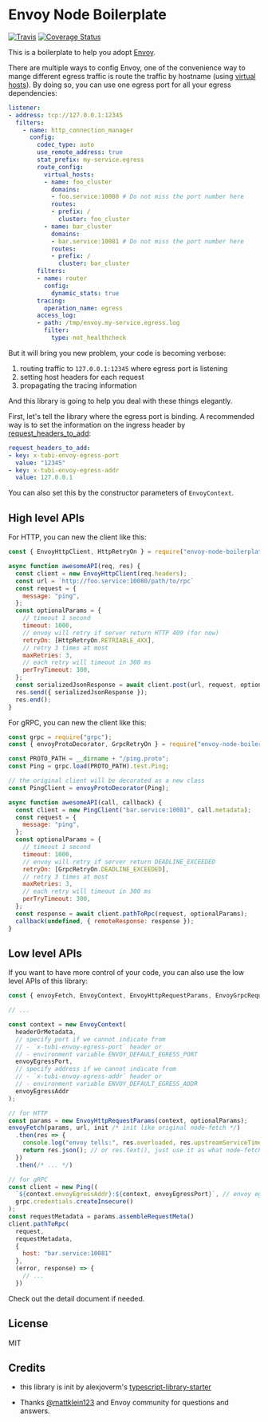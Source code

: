 # Envoy Node Boilerplate


[![Travis](https://api.travis-ci.org/adRise/envoy-node-boilerplate.svg?branch=master)](https://travis-ci.org/adRise/envoy-node-boilerplate) [![Coverage Status](https://coveralls.io/repos/github/adRise/envoy-node-boilerplate/badge.svg?branch=master)](https://coveralls.io/github/adRise/envoy-node-boilerplate?branch=master)

This is a boilerplate to help you adopt [Envoy](https://github.com/envoyproxy/envoy).

There are multiple ways to config Envoy, one of the convenience way to mange different egress traffic is route the traffic by hostname (using [virtual hosts](https://www.envoyproxy.io/docs/envoy/v1.5.0/api-v1/route_config/vhost.html)). By doing so, you can use one egress port for all your egress dependencies:

```yaml
listener:
- address: tcp://127.0.0.1:12345
  filters:
    - name: http_connection_manager
      config:
        codec_type: auto
        use_remote_address: true
        stat_prefix: my-service.egress
        route_config:
          virtual_hosts:
          - name: foo_cluster
            domains:
            - foo.service:10080 # Do not miss the port number here
            routes:
            - prefix: /
              cluster: foo_cluster
          - name: bar_cluster
            domains:
            - bar.service:10081 # Do not miss the port number here
            routes:
            - prefix: /
              cluster: bar_cluster
        filters:
        - name: router
          config:
            dynamic_stats: true
        tracing:
          operation_name: egress
        access_log:
        - path: /tmp/envoy.my-service.egress.log
          filter:
            type: not_healthcheck
```

But it will bring you new problem, your code is becoming verbose:

1. routing traffic to `127.0.0.1:12345` where egress port is listening
2. setting host headers for each request
3. propagating the tracing information

And this library is going to help you deal with these things elegantly.

First, let's tell the library where the egress port is binding. A recommended way is to set the information on the ingress header by [request_headers_to_add](https://www.envoyproxy.io/docs/envoy/v1.5.0/api-v1/route_config/route_config#config-http-conn-man-route-table-add-req-headers):

```yaml
request_headers_to_add:
- key: x-tubi-envoy-egress-port
  value: "12345"
- key: x-tubi-envoy-egress-addr
  value: 127.0.0.1
```

You can also set this by the constructor parameters of `EnvoyContext`.

## High level APIs

For HTTP, you can new the client like this:

```js
const { EnvoyHttpClient, HttpRetryOn } = require("envoy-node-boilerplate");

async function awesomeAPI(req, res) {
  const client = new EnvoyHttpClient(req.headers);
  const url = `http://foo.service:10080/path/to/rpc`
  const request = {
    message: "ping",
  };
  const optionalParams = {
    // timeout 1 second
    timeout: 1000,
    // envoy will retry if server return HTTP 409 (for now)
    retryOn: [HttpRetryOn.RETRIABLE_4XX],
    // retry 3 times at most
    maxRetries: 3,
    // each retry will timeout in 300 ms
    perTryTimeout: 300,
  };
  const serializedJsonResponse = await client.post(url, request, optionalParams);
  res.send({ serializedJsonResponse });
  res.end();
}
```

For gRPC, you can new the client like this:

```js
const grpc = require("grpc");
const { envoyProtoDecorator, GrpcRetryOn } = require("envoy-node-boilerplate");

const PROTO_PATH = __dirname + "/ping.proto";
const Ping = grpc.load(PROTO_PATH).test.Ping;

// the original client will be decorated as a new class
const PingClient = envoyProtoDecorator(Ping);

async function awesomeAPI(call, callback) {
  const client = new PingClient("bar.service:10081", call.metadata);
  const request = {
    message: "ping",
  };
  const optionalParams = {
    // timeout 1 second
    timeout: 1000,
    // envoy will retry if server return DEADLINE_EXCEEDED
    retryOn: [GrpcRetryOn.DEADLINE_EXCEEDED],
    // retry 3 times at most
    maxRetries: 3,
    // each retry will timeout in 300 ms
    perTryTimeout: 300,
  };
  const response = await client.pathToRpc(request, optionalParams);
  callback(undefined, { remoteResponse: response });
}
```

## Low level APIs

If you want to have more control of your code, you can also use the low level APIs of this library:

```js
const { envoyFetch, EnvoyContext, EnvoyHttpRequestParams, EnvoyGrpcRequestParams } = require("envoy-node-boilerplate");

// ...

const context = new EnvoyContext(
  headerOrMetadata,
  // specify port if we cannot indicate from
  // - `x-tubi-envoy-egress-port` header or
  // - environment variable ENVOY_DEFAULT_EGRESS_PORT
  envoyEgressPort,
  // specify address if we cannot indicate from
  // - `x-tubi-envoy-egress-addr` header or
  // - environment variable ENVOY_DEFAULT_EGRESS_ADDR
  envoyEgressAddr
);

// for HTTP
const params = new EnvoyHttpRequestParams(context, optionalParams);
envoyFetch(params, url, init /* init like original node-fetch */)
  .then(res => {
    console.log("envoy tells:", res.overloaded, res.upstreamServiceTime);
    return res.json(); // or res.text(), just use it as what node-fetch returned
  })
  .then(/* ... */)

// for gRPC
const client = new Ping((
  `${context.envoyEgressAddr}:${context, envoyEgressPort}`, // envoy egress port
  grpc.credentials.createInsecure()
);
const requestMetadata = params.assembleRequestMeta()
client.pathToRpc(
  request,
  requestMetadata,
  {
    host: "bar.service:10081"
  },
  (error, response) => {
    // ...
  })

```

Check out the detail document if needed.

## License

MIT

## Credits

- this library is init by alexjoverm's [typescript-library-starter](https://github.com/alexjoverm/typescript-library-starter)

- Thanks [@mattklein123](https://github.com/mattklein123) and Envoy community for questions and answers.
